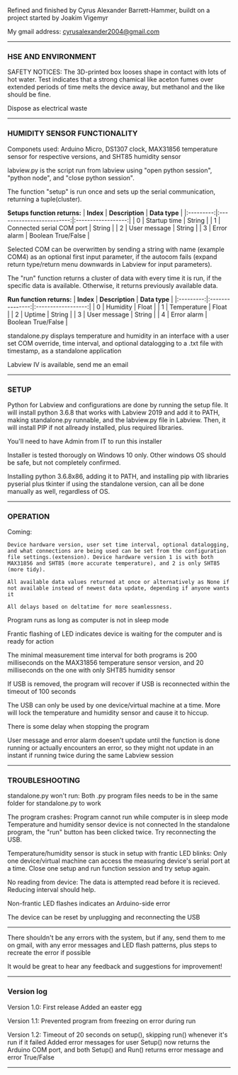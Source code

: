 Refined and finished by Cyrus Alexander Barrett-Hammer, buildt on a project started by Joakim Vigemyr

My gmail address: cyrusalexander2004@gmail.com


---------------
### HSE AND ENVIRONMENT

SAFETY NOTICES: The 3D-printed box looses shape in contact with lots of hot water. Test indicates that a strong chamical like aceton fumes over extended periods of time melts the device away, but methanol and the like should be fine.

Dispose as electrical waste


---------------
### HUMIDITY SENSOR FUNCTIONALITY

Componets used: Arduino Micro, DS1307 clock, MAX31856 temperature sensor for respective versions, and SHT85 humidity sensor

labview.py is the script run from labview using "open python session", "python node", and "close python session".

The function "setup" is run once and sets up the serial communication, returning a tuple(cluster).

**Setups function returns:**
| **Index** | **Description**           | **Data type**      |
|:---------:|:-------------------------:|:------------------:|
| 0         | Startup time              | String             |
| 1         | Connected serial COM port | String             |
| 2         | User message              | String             |
| 3         | Error alarm               | Boolean True/False |

Selected COM can be overwritten by sending a string with name (example COM4) as an optional first input parameter, if the autocom fails (expand return type/return menu downwards in Labview for input parameters).

The "run" function returns a cluster of data with every time it is run, if the specific data is available. Otherwise, it returns previously available data.

**Run function returns:**
| **Index** | **Description** | **Data type**      |
|:---------:|:---------------:|:------------------:|
| 0         | Humidity        | Float              |
| 1         | Temperature     | Float              |
| 2         | Uptime          | String             |
| 3         | User message    | String             |
| 4         | Error alarm     | Boolean True/False |

standalone.py displays temperature and humidity in an interface with a user set COM override, time interval, and optional datalogging to a .txt file with timestamp, as a standalone application

Labview IV is available, send me an email


---------------
### SETUP

Python for Labview and configurations are done by running the setup file. It will install python 3.6.8 that works with Labview 2019 and add it to PATH, making standalone.py runnable, and the labview.py file in Labview. Then, it will install PIP if not allready installed, plus required libraries.

You'll need to have Admin from IT to run this installer

Installer is tested thorougly on Windows 10 only. Other windows OS should be safe, but not completely confirmed.

Installing python 3.6.8x86, adding it to PATH, and installing pip with libraries pyserial plus tkinter if using the standalone version, can all be done manually as well, regardless of OS.


---------------
### OPERATION

Coming:

    Device hardware version, user set time interval, optional datalogging, and what connections are being used can be set from the configuration file settings.(extension). Device hardware version 1 is with both MAX31856 and SHT85 (more accurate temperature), and 2 is only SHT85 (more tidy).

    All available data values returned at once or alternatively as None if not available instead of newest data update, depending if anyone wants it

    All delays based on deltatime for more seamlessness.


Program runs as long as computer is not in sleep mode

Frantic flashing of LED indicates device is waiting for the computer and is ready for action

The minimal measurement time interval for both programs is 200 milliseconds on the MAX31856 temperature sensor version, and 20 milliseconds on the one with only SHT85 humidity sensor

If USB is removed, the program will recover if USB is reconnected within the timeout of 100 seconds

The USB can only be used by one device/virtual machine at a time. More will lock the temperature and humidity sensor and cause it to hiccup.

There is some delay when stopping the program

User message and error alarm doesen't update until the function is done running or actually encounters an error, so they might not update in an instant if running twice during the same Labview session


---------------
### TROUBLESHOOTING

standalone.py won't run:
    Both .py program files needs to be in the same folder for standalone.py to work


The program crashes:
    Program cannot run while computer is in sleep mode
    Temperature and humidity sensor device is not connected
    In the standalone program, the "run" button has been clicked twice. Try reconnecting the USB.

Temperature/humidity sensor is stuck in setup with frantic LED blinks:
    Only one device/virtual machine can access the measuring device's serial port at a time. Close one setup and run function session and try setup again.

No reading from device:
    The data is attempted read before it is recieved. Reducing interval should help.



Non-frantic LED flashes indicates an Arduino-side error

The device can be reset by unplugging and reconnecting the USB


---------------
There shouldn't be any errors with the system, but if any, send them to me on gmail, with any error messages and LED flash patterns, plus steps to recreate the error if possible

It would be great to hear any feedback and suggestions for improvement!


---------------
### Version log

Version 1.0:
First release
Added an easter egg

Version 1.1:
Prevented program from freezing on error during run

Version 1.2:
Timeout of 20 seconds on setup(), skipping run() whenever it's run if it failed
Added error messages for user
Setup() now returns the Arduino COM port, and both Setup() and Run() returns error message and error True/False

---------------